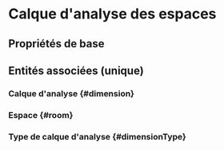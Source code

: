 # Calque d'analyse des espaces



## Propriétés de base



## Entités associées (unique)

### Calque d'analyse {#dimension}
        

### Espace {#room}
        

### Type de calque d'analyse {#dimensionType}
        





<!--- THIS FILE IS GENERATED PLEASE DO NOT EDIT IT DIRECTLY --->
